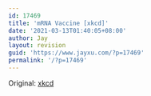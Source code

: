 ```yaml
---
id: 17469
title: 'mRNA Vaccine [xkcd]'
date: '2021-03-13T01:40:05+08:00'
author: Jay
layout: revision
guid: 'https://www.jayxu.com/?p=17469'
permalink: '/?p=17469'
---
```


<!-- wp:paragraph -->
<p>Original: <a href="https://xkcd.com/2425/" target="_blank" rel="noreferrer noopener">xkcd</a></p>
<!-- /wp:paragraph -->

<!-- wp:image {"id":17388,"sizeSlug":"large","linkDestination":"attachment"} -->
<figure class="wp-block-image size-large"><a href="https://www.jayxu.com/2021/02/24/17387/mrna_vaccine_2x"><img src="https://www.jayxu.com/log/wp-content/uploads/2021/02/mrna_vaccine_2x.png" alt="" class="wp-image-17388"/></a></figure>
<!-- /wp:image -->

<!-- wp:paragraph -->
<p></p>
<!-- /wp:paragraph -->